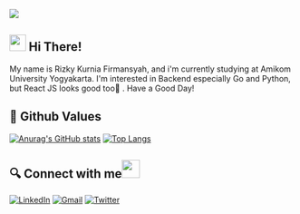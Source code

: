 ![](https://komarev.com/ghpvc/?username=kurnia123&color=blueviolet)

## <img src="https://github.com/TheDudeThatCode/TheDudeThatCode/blob/master/Assets/Hi.gif" width="29px"> Hi There!

My name is Rizky Kurnia Firmansyah, and i'm currently studying at Amikom University Yogyakarta. I'm interested in Backend especially Go and Python, but React JS looks good too👀 .
Have a Good Day!

## 🌱 Github Values

[![Anurag's GitHub stats](https://github-readme-stats.vercel.app/api?username=kurnia123&theme=radical&line_height=40)](https://github.com/anuraghazra/github-readme-stats)
[![Top Langs](https://github-readme-stats.vercel.app/api/top-langs/?username=kurnia123&theme=radical&line_height=20)](https://github.com/anuraghazra/github-readme-stats)

## 🔍 Connect with me<img src="https://github.com/TheDudeThatCode/TheDudeThatCode/blob/master/Assets/Handshake.gif" height="32px"> <br>
<p>
  <a href="https://www.linkedin.com/in/rizky-kurnia-firmansyah-b64968189/" target="_blank"><img alt="LinkedIn" src="https://img.shields.io/badge/linkedin-%230077B5.svg?&style=for-the-badge&logo=linkedin&logoColor=white" /></a>
  <a href="mailto:rizky.firmansyah@students.amikom.ac.id" target="_blank"><img alt="Gmail" src="https://img.shields.io/badge/gmail-D14836?&style=for-the-badge&logo=gmail&logoColor=white"/></a>    
  <a href="https://twitter.com/RizkyKurniaFir1" target="_blank"><img alt="Twitter" src="https://img.shields.io/badge/twitter-%231877F2.svg?&style=for-the-badge&logo=twitter&logoColor=white" /></a>
</p>
<!--
**kurnia123/kurnia123** is a ✨ _special_ ✨ repository because its `README.md` (this file) appears on your GitHub profile.

Here are some ideas to get you started:

- 🔭 I’m currently working on ...
- 🌱 I’m currently learning ...
- 👯 I’m looking to collaborate on ...
- 🤔 I’m looking for help with ...
- 💬 Ask me about ...
- 📫 How to reach me: ...
- 😄 Pronouns: ...
- ⚡ Fun fact: ...
-->
